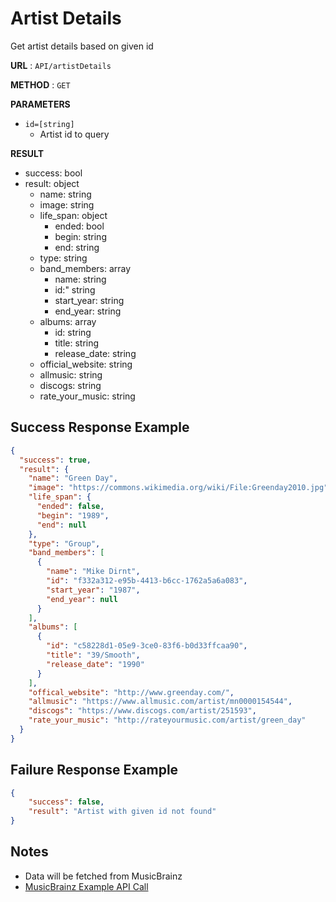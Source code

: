 # Artist Details
Get artist details based on given id

**URL** : `API/artistDetails`

**METHOD** : `GET`

**PARAMETERS**<br>
* `id=[string]`
	* Artist id to query

**RESULT**<br>
* success: bool
* result: object
	* name: string
	* image: string
	* life_span: object
		* ended: bool
		* begin: string
		* end: string
	* type: string
	* band_members: array
		* name: string
		* id:" string
		* start_year: string
		* end_year: string
	* albums: array
		* id: string
		* title: string
		* release_date: string
	* official_website: string
	* allmusic: string
	* discogs: string
	* rate_your_music: string
		

## Success Response Example
```json
{
  "success": true,
  "result": {
    "name": "Green Day",
    "image": "https://commons.wikimedia.org/wiki/File:Greenday2010.jpg",
    "life_span": {
      "ended": false,
      "begin": "1989",
      "end": null
    },
    "type": "Group",
    "band_members": [
      {
        "name": "Mike Dirnt",
        "id": "f332a312-e95b-4413-b6cc-1762a5a6a083",
        "start_year": "1987",
        "end_year": null
      }
    ],
    "albums": [
      {
        "id": "c58228d1-05e9-3ce0-83f6-b0d33ffcaa90",
        "title": "39/Smooth",
        "release_date": "1990"
      }
    ],
    "offical_website": "http://www.greenday.com/",
    "allmusic": "https://www.allmusic.com/artist/mn0000154544",
    "discogs": "https://www.discogs.com/artist/251593",
    "rate_your_music": "http://rateyourmusic.com/artist/green_day"
  }
}
```

## Failure Response Example
```json
{
	"success": false,
	"result": "Artist with given id not found"
}
```

## Notes 
* Data will be fetched from MusicBrainz
* [MusicBrainz Example API Call](https://musicbrainz.org/ws/2/artist/084308bd-1654-436f-ba03-df6697104e19?fmt=json&inc=url-rels+release-groups+artist-rels)
